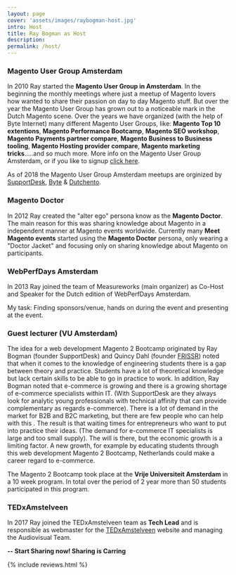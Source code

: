 ```yaml
---
layout: page
cover: 'assets/images/raybogman-host.jpg'
intro: Host
title: Ray Bogman as Host
description:
permalink: /host/
---
```


### Magento User Group Amsterdam
In 2010 Ray started the **Magento User Group in Amsterdam**. In the beginning the monthly meetings where just a meetup of Magento lovers how wanted to share their passion on day to day Magento stuff. But over the year the Magento User Group has grown out to a noticeable mark in the Dutch Magento scene. Over the years we have organized (with the help of Byte Internet) many different Magento User Groups, like: **Magento Top 10 extentions**, **Magento Performance Bootcamp**, **Magento SEO workshop**, **Magento Payments partner compare**, **Magento Business to Business tooling**, **Magento Hosting provider compare**, **Magento marketing tricks**.....and so much more. More info on the Magento User Group Amsterdam, or if you like to signup [click here](https://www.meetup.com/Magento-User-Group-Amsterdam).

As of 2018 the Magento User Group Amsterdam meetups are orginized by [SupportDesk](https://www.supportdesk.nu/), [Byte](https://www.byte.nl/) & [Dutchento](https://www.dutchento.org/).  

### Magento Doctor
In 2012 Ray created the "alter ego" persona know as the **Magento Doctor**. The main reason for this was sharing knowledge about Magento in a independent manner at Magento events worldwide. Currently many **Meet Magento events** started using the **Magento Doctor** persona, only wearing a "Doctor Jacket" and focusing only on sharing knowledge about Magento on participants.

### WebPerfDays Amsterdam
In 2013 Ray joined the team of Measureworks (main organizer) as Co-Host and Speaker for the Dutch edition of WebPerfDays Amsterdam.

My task: Finding sponsors/venue, hands on during the event and presenting at the event.

### Guest lecturer (VU Amsterdam)
The idea for a web development Magento 2 Bootcamp originated by Ray Bogman (founder SupportDesk) and Quincy Dahl (founder [FRISSR](http://frissr.com/)) noted that when it comes to the knowledge of engineering students there is a gap between theory and practice. Students have a lot of theoretical knowledge but lack certain skills to be able to go in practice to work. In addition, Ray Bogman noted that e-commerce is growing and there is a growing shortage of e-commerce specialists within IT. (With SupportDesk are they always look for analytic young professionals with technical affinity that can provide complementary as regards e-commerce). There is a lot of demand in the market for B2B and B2C marketing, but there are few people who can help with this . The result is that waiting times for entrepreneurs who want to put into practice their ideas. (The demand for e-commerce IT specialists is large and too small supply). The will is there, but the economic growth is a limiting factor. A new growth, for example by educating students through this web development Magento 2 Bootcamp, Netherlands could make a career regard to e-commerce.

The Magento 2 Bootcamp took place at the **Vrije Universiteit Amsterdam** in a 10 week program. In total over the period of 2 year more than 50 students participated in this program.

### TEDxAmstelveen
In 2017 Ray joined the TEDxAmstelveen team as **Tech Lead** and is responsible as webmaster for the [TEDxAmstelveen](https://tedxamstelveen.com/) website and managing the Audiovisual Team.  



**-- Start Sharing now! Sharing is Carring**

{% include reviews.html %}
